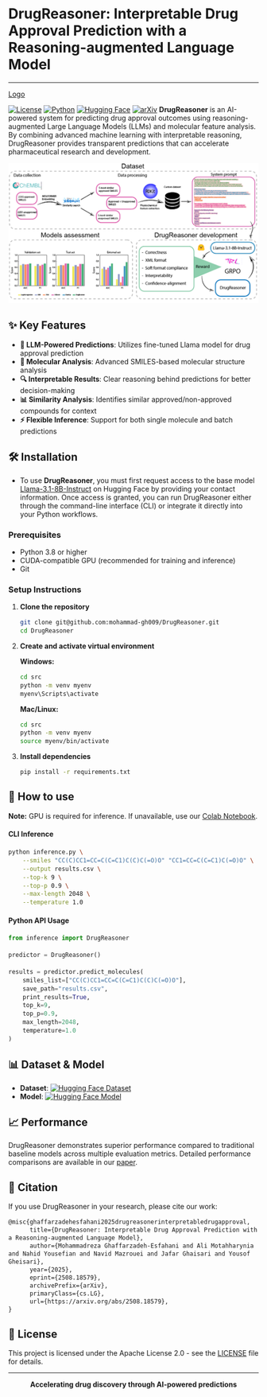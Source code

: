 # DrugReasoner: Interpretable Drug Approval Prediction with a Reasoning-augmented Language Model
---

[Logo]()

[![License](https://img.shields.io/badge/License-Apache_2.0-blue.svg)](https://opensource.org/licenses/Apache-2.0)
[![Python](https://img.shields.io/badge/python-3.8+-blue.svg)](https://www.python.org/downloads/)
[![Hugging Face](https://img.shields.io/badge/🤗%20Hugging%20Face-Datasets-yellow)](https://huggingface.co/datasets/Moreza009/drug_approval_all_classes)
[![arXiv](https://img.shields.io/badge/arXiv-1234.5678-b31b1b.svg)](https://arxiv.org/abs/2508.18579)
**DrugReasoner** is an AI-powered system for predicting drug approval outcomes using reasoning-augmented Large Language Models (LLMs) and molecular feature analysis. By combining advanced machine learning with interpretable reasoning, DrugReasoner provides transparent predictions that can accelerate pharmaceutical research and development.

![Figure 1.pdf](/properties/Figure_1.png "Schematic representation of DrugReasoner development and assessment")

## ✨ Key Features

- **🤖 LLM-Powered Predictions**: Utilizes fine-tuned Llama model for drug approval prediction
- **🧬 Molecular Analysis**: Advanced SMILES-based molecular structure analysis
- **🔍 Interpretable Results**: Clear reasoning behind predictions for better decision-making
- **📊 Similarity Analysis**: Identifies similar approved/non-approved compounds for context
- **⚡ Flexible Inference**: Support for both single molecule and batch predictions

## 🛠️ Installation
-  To use **DrugReasoner**, you must first request access to the base model [Llama-3.1-8B-Instruct](https://huggingface.co/meta-llama/Llama-3.1-8B-Instruct) on Hugging Face by providing your contact information. Once access is granted, you can run DrugReasoner either through the command-line interface (CLI) or integrate it directly into your Python workflows.

### Prerequisites

- Python 3.8 or higher
- CUDA-compatible GPU (recommended for training and inference)
- Git

### Setup Instructions

1. **Clone the repository**
   ```bash
   git clone git@github.com:mohammad-gh009/DrugReasoner.git
   cd DrugReasoner
   ```

2. **Create and activate virtual environment**

   **Windows:**
   ```bash
   cd src
   python -m venv myenv
   myenv\Scripts\activate
   ```

   **Mac/Linux:**
   ```bash
   cd src
   python -m venv myenv
   source myenv/bin/activate
   ```

3. **Install dependencies**
   ```bash
   pip install -r requirements.txt
   ```

## 🚀 How to use


**Note:** GPU is required for inference. If unavailable, use our [Colab Notebook]([link-to-colab](https://colab.research.google.com/drive/16OKB5q7MZ6MhWv5Q1I0QByN6DSkqx6az?usp=sharing)).


#### CLI Inference
```bash
python inference.py \
    --smiles "CC(C)CC1=CC=C(C=C1)C(C)C(=O)O" "CC1=CC=C(C=C1)C(=O)O" \
    --output results.csv \
    --top-k 9 \
    --top-p 0.9 \
    --max-length 2048 \
    --temperature 1.0
```

#### Python API Usage
```python
from inference import DrugReasoner

predictor = DrugReasoner()

results = predictor.predict_molecules(
    smiles_list=["CC(C)CC1=CC=C(C=C1)C(C)C(=O)O"],
    save_path="results.csv",
    print_results=True,
    top_k=9,
    top_p=0.9,
    max_length=2048,
    temperature=1.0
)
```

## 📊 Dataset & Model

- **Dataset**: [![Hugging Face Dataset](https://img.shields.io/badge/🤗%20Dataset-drug_approval_prediction-yellow)](https://huggingface.co/datasets/Moreza009/drug_approval_prediction)
- **Model**: [![Hugging Face Model](https://img.shields.io/badge/🤗%20Model-Llama--DrugReasoner-orange)](https://huggingface.co/Moreza009/Llama-DrugReasoner)

## 📈 Performance

DrugReasoner demonstrates superior performance compared to traditional baseline models across multiple evaluation metrics. Detailed performance comparisons are available in our [paper](https://arxiv.org/abs/2508.18579).


## 📝 Citation

If you use DrugReasoner in your research, please cite our work:

```
@misc{ghaffarzadehesfahani2025drugreasonerinterpretabledrugapproval,
      title={DrugReasoner: Interpretable Drug Approval Prediction with a Reasoning-augmented Language Model}, 
      author={Mohammadreza Ghaffarzadeh-Esfahani and Ali Motahharynia and Nahid Yousefian and Navid Mazrouei and Jafar Ghaisari and Yousof Gheisari},
      year={2025},
      eprint={2508.18579},
      archivePrefix={arXiv},
      primaryClass={cs.LG},
      url={https://arxiv.org/abs/2508.18579}, 
}
```

## 📜 License

This project is licensed under the Apache License 2.0 - see the [LICENSE](LICENSE) file for details.


---

<div align="center">
  <strong>Accelerating drug discovery through AI-powered predictions</strong>
  <br><br>
</div>